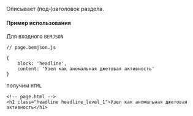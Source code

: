 Описывает (под-)заголовок раздела.

#### Пример использования ####

Для входного `BEMJSON`

    // page.bemjson.js

    {
        block: 'headline',
        content: 'Узел как аномальная джетовая активность'
    }

получим `HTML`

    <!-- page.html -->
    <h1 class="headline headline_level_1">Узел как аномальная джетовая активность</h1>
